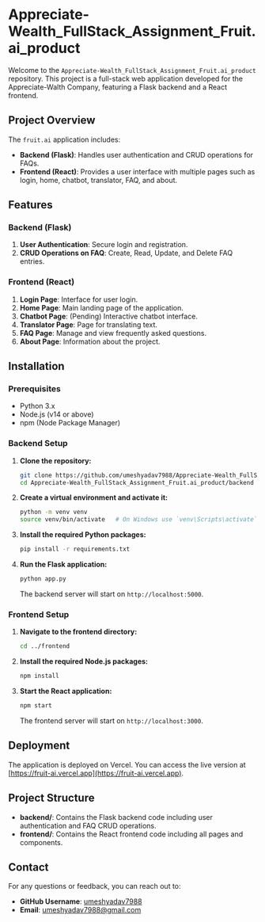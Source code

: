 # Appreciate-Wealth_FullStack_Assignment_Fruit.ai_product

Welcome to the `Appreciate-Wealth_FullStack_Assignment_Fruit.ai_product` repository. This project is a full-stack web application developed for the Appreciate-Walth Company, featuring a Flask backend and a React frontend.

## Project Overview

The `fruit.ai` application includes:

- **Backend (Flask)**: Handles user authentication and CRUD operations for FAQs.
- **Frontend (React)**: Provides a user interface with multiple pages such as login, home, chatbot, translator, FAQ, and about.

## Features

### Backend (Flask)
1. **User Authentication**: Secure login and registration.
2. **CRUD Operations on FAQ**: Create, Read, Update, and Delete FAQ entries.

### Frontend (React)
1. **Login Page**: Interface for user login.
2. **Home Page**: Main landing page of the application.
3. **Chatbot Page**: (Pending) Interactive chatbot interface.
4. **Translator Page**: Page for translating text.
5. **FAQ Page**: Manage and view frequently asked questions.
6. **About Page**: Information about the project.

## Installation

### Prerequisites

- Python 3.x
- Node.js (v14 or above)
- npm (Node Package Manager)

### Backend Setup

1. **Clone the repository:**

   ```bash
   git clone https://github.com/umeshyadav7988/Appreciate-Wealth_FullStack_Assignment_Fruit.ai_product.git
   cd Appreciate-Wealth_FullStack_Assignment_Fruit.ai_product/backend
   ```

2. **Create a virtual environment and activate it:**

   ```bash
   python -m venv venv
   source venv/bin/activate   # On Windows use `venv\Scripts\activate`
   ```

3. **Install the required Python packages:**

   ```bash
   pip install -r requirements.txt
   ```

4. **Run the Flask application:**

   ```bash
   python app.py
   ```

   The backend server will start on `http://localhost:5000`.

### Frontend Setup

1. **Navigate to the frontend directory:**

   ```bash
   cd ../frontend
   ```

2. **Install the required Node.js packages:**

   ```bash
   npm install
   ```

3. **Start the React application:**

   ```bash
   npm start
   ```

   The frontend server will start on `http://localhost:3000`.

## Deployment

The application is deployed on Vercel. You can access the live version at [https://fruit-ai.vercel.app](https://fruit-ai.vercel.app).

## Project Structure

- **backend/**: Contains the Flask backend code including user authentication and FAQ CRUD operations.
- **frontend/**: Contains the React frontend code including all pages and components.

## Contact

For any questions or feedback, you can reach out to:

- **GitHub Username**: [umeshyadav7988](https://github.com/umeshyadav7988)
- **Email**: umeshyadav7988@gmail.com

